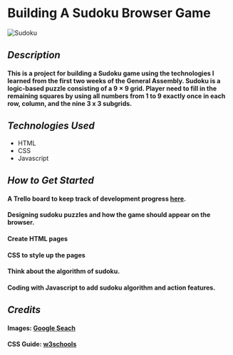 # Building A Sudoku Browser Game

![Sudoku](https://thumbs.gfycat.com/EntireUnawareAoudad-size_restricted.gif)

## **_Description_**

#### This is a project for building a Sudoku game using the technologies I learned from the first two weeks of the General Assembly. Sudoku is a logic-based puzzle consisting of a 9 × 9 grid. Player need to fill in the remaining squares by using all numbers from 1 to 9 exactly once in each row, column, and the nine 3 x 3 subgrids.

## **_Technologies Used_**

- HTML
- CSS
- Javascript

## **_How to Get Started_**

#### A Trello board to keep track of development progress [here](https://trello.com/b/jUXCA7lq/unit-1-project).

#### Designing sudoku puzzles and how the game should appear on the browser.

#### Create HTML pages

#### CSS to style up the pages

#### Think about the algorithm of sudoku.

#### Coding with Javascript to add sudoku algorithm and action features.

## **_Credits_**

#### Images: [Google Seach](https://www.google.com/)

#### CSS Guide: [w3schools](https://www.w3schools.com/css/)
